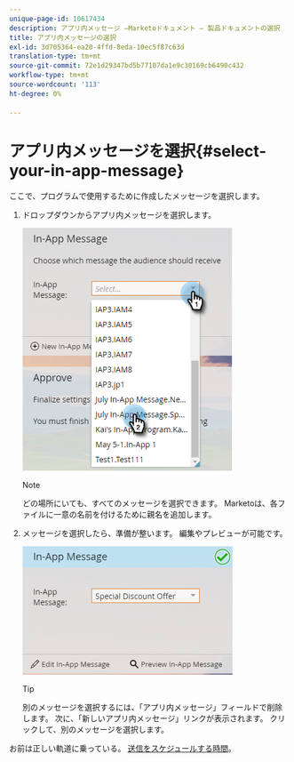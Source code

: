 ```yaml
---
unique-page-id: 10617434
description: アプリ内メッセージ —Marketoドキュメント — 製品ドキュメントの選択
title: アプリ内メッセージの選択
exl-id: 3d705364-ea20-4ffd-8eda-10ec5f87c63d
translation-type: tm+mt
source-git-commit: 72e1d29347bd5b77107da1e9c30169cb6490c432
workflow-type: tm+mt
source-wordcount: '113'
ht-degree: 0%

---
```


# アプリ内メッセージを選択{#select-your-in-app-message}

ここで、プログラムで使用するために作成したメッセージを選択します。

1. ドロップダウンからアプリ内メッセージを選択します。

   ![](assets/image2016-5-9-15-3a43-3a3.png)

   >[!NOTE]
   >
   >どの場所にいても、すべてのメッセージを選択できます。 Marketoは、各ファイルに一意の名前を付けるために親名を追加します。

1. メッセージを選択したら、準備が整います。 編集やプレビューが可能です。

   ![](assets/image2016-5-9-15-3a41-3a48.png)

   >[!TIP]
   >
   >別のメッセージを選択するには、「アプリ内メッセージ」フィールドで削除します。 次に、「新しいアプリ内メッセージ」リンクが表示されます。 クリックして、別のメッセージを選択します。

お前は正しい軌道に乗っている。 [送信をスケジュールする時間](/help/marketo/product-docs/mobile-marketing/in-app-messages/sending-your-in-app-message/schedule-your-in-app-message.md)。
